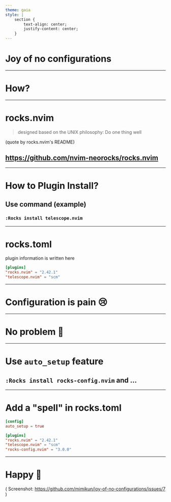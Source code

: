 ```yaml
---
theme: gaia
style: |
    section {
        text-align: center;
        justify-content: center;
    }
---
```


# Joy of no configurations

---

# How?

---

# rocks.nvim

> designed based on the UNIX philosophy: Do one thing well

(quote by rocks.nvim's README)

## https://github.com/nvim-neorocks/rocks.nvim

---

# How to Plugin Install?

## Use command (example)

### `:Rocks install telescope.nvim`

---

# rocks.toml

plugin information is written here
```toml
[plugins]
"rocks.nvim" = "2.42.1"
"telescope.nvim" = "scm"
```

---

# Configuration is pain 😢

---

# No problem 🥰

---

# Use `auto_setup` feature

## `:Rocks install rocks-config.nvim` and ...

---

# Add a "spell" in rocks.toml

```toml
[config]
auto_setup = true

[plugins]
"rocks.nvim" = "2.42.1"
"telescope.nvim" = "scm"
"rocks-config.nvim" = "3.0.0"
```

---

# Happy 🥰

( Screenshot: https://github.com/mimikun/joy-of-no-configurations/issues/7 )



